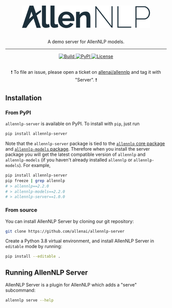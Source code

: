 <div align="center">
    <br>
    <a href="https://github.com/allenai/allennlp">
    <img src="https://raw.githubusercontent.com/allenai/allennlp/main/docs/img/allennlp-logo-dark.png" width="400"/>
    </a>
    <br>
    <br>
    <p>
    A demo server for AllenNLP models.
    </p>
    <hr/>
</div>
<p align="center">
    <a href="https://github.com/allenai/allennlp-server/actions">
        <img alt="Build" src="https://github.com/allenai/allennlp-server/workflows/CI/badge.svg?event=push&branch=master">
    </a>
    <a href="https://pypi.org/project/allennlp-server/">
        <img alt="PyPI" src="https://img.shields.io/pypi/v/allennlp-server">
    </a>
    <a href="https://github.com/agururajvais/allennlp-server/blob/master/LICENSE">
        <img alt="License" src="https://img.shields.io/github/license/allenai/allennlp-server?color=blue&cachedrop">
    </a>
    <br/>
</p>
<br/>

<div align="center">
❗️ To file an issue, please open a ticket on <a href="https://github.com/allenai/allennlp/issues/new/choose">allenai/allennlp</a> and tag it with "Server". ❗️
</div>

##  Installation

### From PyPI

`allennlp-server` is available on PyPI. To install with `pip`, just run

```bash
pip install allennlp-server
```

Note that the `allennlp-server` package is tied to the [`allennlp` core package](https://pypi.org/project/allennlp) and [`allennlp-models` package](https://pypi.org/project/allennlp-models). Therefore when you install the server package you will get the latest compatible version of `allennlp` and `allennlp-models` (if you haven't already installed `allennlp` or `allennlp-models`). For example,

```bash
pip install allennlp-server
pip freeze | grep allennlp
# > allennlp==2.2.0
# > allennlp-models==2.2.0
# > allennlp-server==1.0.0
```

### From source

You can install AllenNLP Server by cloning our git repository:

```bash
git clone https://github.com/allenai/allennlp-server
```

Create a Python 3.8 virtual environment, and install AllenNLP Server in `editable` mode by running:

```bash
pip install --editable .
```

## Running AllenNLP Server

AllenNLP Server is a plugin for AllenNLP which adds a "serve" subcommand:

```bash
allennlp serve --help
```
